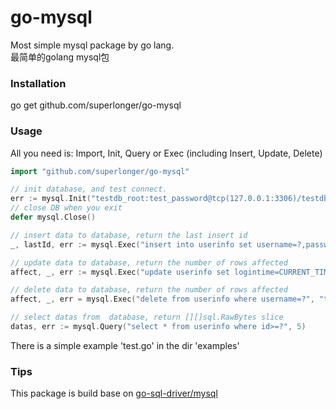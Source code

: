 # go-mysql
Most simple mysql package by go lang.  
最简单的golang mysql包
### Installation

go get github.com/superlonger/go-mysql

### Usage
All you need is: Import, Init, Query or Exec (including Insert, Update, Delete)
```go
import "github.com/superlonger/go-mysql"

// init database, and test connect.
err := mysql.Init("testdb_root:test_password@tcp(127.0.0.1:3306)/testdb?charset=utf8")
// close DB when you exit
defer mysql.Close()

// insert data to database, return the last insert id
_, lastId, err := mysql.Exec("insert into userinfo set username=?,password=?", "test_username", "test_password")

// update data to database, return the number of rows affected
affect, _, err := mysql.Exec("update userinfo set logintime=CURRENT_TIMESTAMP where username=? and password=?", "test_username", "test_password")

// delete data to database, return the number of rows affected
affect, _, err = mysql.Exec("delete from userinfo where username=?", "test_username")

// select datas from  database, return [][]sql.RawBytes slice
datas, err := mysql.Query("select * from userinfo where id>=?", 5)
```
There is a simple example 'test.go' in the dir 'examples'

### Tips
This package is build base on [go-sql-driver/mysql](https://github.com/go-sql-driver/mysql)
